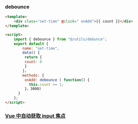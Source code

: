 ### debounce

```html
<template>
	<div class="set-time" @click=" onAdd">{{ count }}</div>
</template>

<script>
	import { debounce } from "@/utils/debunce";
	export default {
		name: "set-time",
		data() {
	     return {
	     count: 0
	     }
		}，
		methods: {
	     onAdd: debounce ( function() {
	       this.count += 1;
	     }，3000)
	  }
	};
</script>
```

### [Vue 中自动获取 input 焦点](https://blog.csdn.net/weixin_40890907/article/details/82346042)
